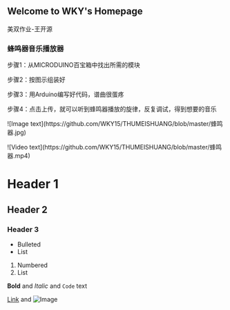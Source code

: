 ## Welcome to WKY's Homepage
美双作业-王开源
### 蜂鸣器音乐播放器

<p>步骤1：从MICRODUINO百宝箱中找出所需的模块</p>
<p>步骤2：按图示组装好</p>
<p>步骤3：用Arduino编写好代码，谱曲很蛋疼</p>
<p>步骤4：点击上传，就可以听到蜂鸣器播放的旋律，反复调试，得到想要的音乐</p>
<p>![Image text](https://github.com/WKY15/THUMEISHUANG/blob/master/蜂鸣器.jpg)</p>
<p>![Video text](https://github.com/WKY15/THUMEISHUANG/blob/master/蜂鸣器.mp4)</p>

# Header 1
## Header 2
### Header 3

- Bulleted
- List

1. Numbered
2. List

**Bold** and _Italic_ and `Code` text

[Link](url) and ![Image](src)
```

